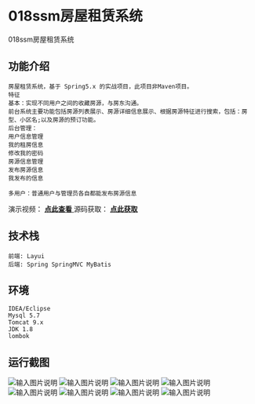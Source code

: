 # 018ssm房屋租赁系统
018ssm房屋租赁系统


## 功能介绍
````
房屋租赁系统，基于 Spring5.x 的实战项目，此项目非Maven项目。
特征
基本：实现不同用户之间的收藏房源，与房东沟通。
前台系统主要功能包括房源列表展示、房源详细信息展示、根据房源特征进行搜索，包括：房型、小区名;以及房源的预订功能。
后台管理：
用户信息管理
我的租房信息
修改我的密码
房源信息管理
发布房源信息
我发布的信息

多用户：普通用户与管理员各自都能发布房源信息
````
演示视频： [**点此查看** ](https://www.bilibili.com/video/BV1TU4y1t7JZ/)
源码获取： [**点此获取** ](http://www.shuyue.fun/index.php?type=productinfo&id=121)

## 技术栈
````
前端: Layui
后端: Spring SpringMVC MyBatis
````
## 环境
````
IDEA/Eclipse
Mysql 5.7
Tomcat 9.x
JDK 1.8
lombok
````
## 运行截图

![输入图片说明](https://images.gitee.com/uploads/images/2021/0317/093302_f6114f14_863230.jpeg "WechatIMG224.jpg")
![输入图片说明](https://images.gitee.com/uploads/images/2021/0317/093317_fa7f7125_863230.png "屏幕截图.png")
![输入图片说明](https://images.gitee.com/uploads/images/2021/0317/093327_f94a3ae5_863230.png "屏幕截图.png")
![输入图片说明](https://images.gitee.com/uploads/images/2021/0317/093335_3ca72ed5_863230.png "屏幕截图.png")
![输入图片说明](https://images.gitee.com/uploads/images/2021/0317/093345_61a9eb01_863230.png "屏幕截图.png")
![输入图片说明](https://images.gitee.com/uploads/images/2021/0317/093353_c843611a_863230.png "屏幕截图.png")
![输入图片说明](https://images.gitee.com/uploads/images/2021/0317/093405_0069f74d_863230.png "屏幕截图.png")
![输入图片说明](https://images.gitee.com/uploads/images/2021/0317/093420_2d49207a_863230.png "屏幕截图.png")

